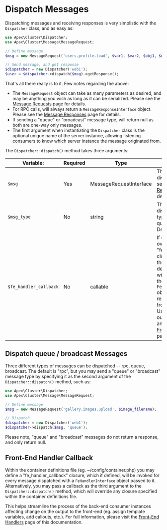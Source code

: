 
# Dispatch Messages

Dispatching messages and receiving responses is very simplistic with the `Dispatcher` class, and as easy as:

~~~php
use Apex\Cluster\Dispatcher;
use Apex\Cluster\Message\MessageRequest;

// Define message
$msg = new MessageRequest('users.profile.load', $var1, $var2, $obj1, $obj2

// Send message, and get response
$dispatcher = new Dispatcher('web1');
$user = $dispatcher->dispatch($msg)->getResponse();
~~~

That's all there really is to it.  Few notes regarding the above:

* The `MessageRequest` object can take as many parameters as desired, and may be anything you wish as long as it can be serialized.  Please see the [Message Requests](message_requests.md) page for details.
* For RPC calls, will always return a `MessageResponseInterface` object.  Please see the [Message Responses](message_responses.md) page for details.
* If sending a "queue" or "broadcast" message type, will return null as both are one-way only messages.
* The first argument when instantiating the `Dispatcher` class is the optional unique name of the server instance, allowing listening consumers to know which server instance the message originated from.


The `Dispatcher::dispatch()` method takes three arguments:

Variable: | Required | Type | Description
------------- |------------- |------------- |------------- 
`$msg` | Yes | MessageRequestInterface | The message being dispatched.  Please see the [Message Requests](message_requests.md) page for details.
`$msg_type` | No | string | The message type to dispatch, supported types are -- rpc, queue, broadcast.  Defaults to "rpc".
`$fe_handler_callback` | No | callable | If defined, will override any "fe_handler_callback" closure defind within the container definitions file, and will be invoked with the `FeHandlerInterface` object passed upon receiving a response from the consumer.  Used to update the output to end-user, and please see [Front-End Handlers](fe_handlers.md) page for details.


## Dispatch queue / broadcast Messages

Three different types of messages can be dispatched -- rpc, queue, broadcast.  The default is "rpc", but you may send a "queue" or "broadcast" message type by specifying it as the second argument of the `Dispatcher::dispatch()` method, such as:

~~~php
use Apex\Cluster\Dispatcher;
use Apex\Cluster\Message\MessageRequest;

// Define message
$msg = new MessageRequest('gallery.images.upload', $image_filename);

// Dispatch
$dispatcher = new Dispatcher('web1');
$dispatcher->dispatch($msg, 'queue');
~~~

Please note, "queue" and "broadcast" messages do not return a response, and only return null.


## Front-End Handler Callback

Within the container definitions file (eg. ~/config/container.php) you may define a "fe_handler_callback" closure, which if defined, will be invoked for every message dispatched with a `FeHandlerInterface` object passed to it.  Alternatively, you may pass a callback as the third argument to the `Dispatcher::dispatch()` method, which will override any closure specified within the container definitions file.

This helps streamline the process of the back-end consumer instances affecting change on the output to the front-end (eg. assign template variables, add callouts, etc.).  For full information, please visit the [Front-End Handlers](fe_handlers.md) page of this documentation.



